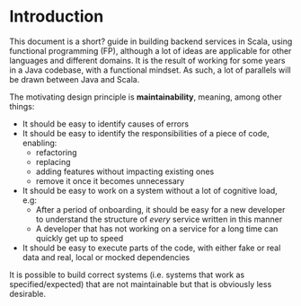 # Introduction

This document is a short? guide in building backend services in Scala, using
functional programming (FP), although a lot of ideas are applicable for other languages and different domains.
It is the result of working for some years in a Java codebase, with a functional
mindset. As such, a lot of parallels will be drawn between Java and Scala.

The motivating design principle is __maintainability__, meaning, among other things:
- It should be easy to identify causes of errors
- It should be easy to identify the responsibilities of a piece of code, enabling:
  - refactoring
  - replacing
  - adding features without impacting existing ones
  - remove it once it becomes unnecessary
- It should be easy to work on a system without a lot of cognitive load, e.g:
  - After a period of onboarding, it should be easy for a new developer to
understand the structure of _every_ service written in this manner
  - A developer that has not working on a service for a long time can quickly
get up to speed
- It should be easy to execute parts of the code, with either fake or real data
and real, local or mocked dependencies

It is possible to build correct systems (i.e. systems that work as specified/expected)
that are not maintainable but that is obviously less desirable.
